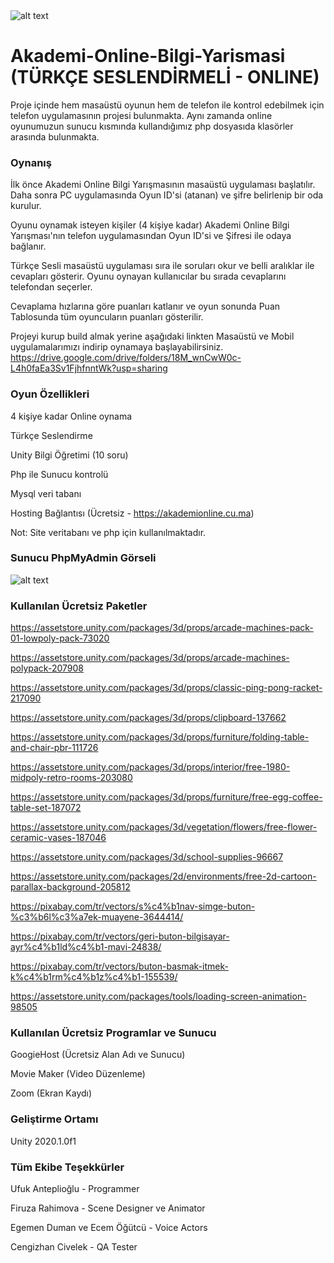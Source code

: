 <img src="https://media.discordapp.net/attachments/1093857764469657630/1094845952457703434/image.png?width=750&height=423" alt="alt text">

# Akademi-Online-Bilgi-Yarismasi (TÜRKÇE SESLENDİRMELİ - ONLINE)
Proje içinde hem masaüstü oyunun hem de telefon ile kontrol edebilmek için telefon uygulamasının projesi bulunmakta. Aynı zamanda online oyunumuzun sunucu kısmında kullandığımız php dosyasıda klasörler arasında bulunmakta.

<h3> Oynanış </h3>

İlk önce Akademi Online Bilgi Yarışmasının masaüstü uygulaması başlatılır. Daha sonra PC uygulamasında Oyun ID'si (atanan) ve şifre belirlenip bir oda kurulur.

Oyunu oynamak isteyen kişiler (4 kişiye kadar) Akademi Online Bilgi Yarışması'nın telefon uygulamasından Oyun ID'si ve Şifresi ile odaya bağlanır.

Türkçe Sesli masaüstü uygulaması sıra ile soruları okur ve belli aralıklar ile cevapları gösterir. Oyunu oynayan kullanıcılar bu sırada cevaplarını telefondan seçerler.

Cevaplama hızlarına göre puanları katlanır ve oyun sonunda Puan Tablosunda tüm oyuncuların puanları gösterilir.

Projeyi kurup build almak yerine aşağıdaki linkten Masaüstü ve Mobil uygulamalarımızı indirip oynamaya başlayabilirsiniz.
https://drive.google.com/drive/folders/18M_wnCwW0c-L4h0faEa3Sv1FjhfnntWk?usp=sharing

<h3> Oyun Özellikleri </h3>

4 kişiye kadar Online oynama

Türkçe Seslendirme

Unity Bilgi Öğretimi (10 soru)

Php ile Sunucu kontrolü

Mysql veri tabanı

Hosting Bağlantısı (Ücretsiz - https://akademionline.cu.ma)

Not: Site veritabanı ve php için kullanılmaktadır.

 
<h3> Sunucu PhpMyAdmin Görseli</h3>

<img src="https://media.discordapp.net/attachments/1093857764469657630/1094837412431147008/resim1.PNG?width=1742&height=163" alt="alt text">

<h3> Kullanılan Ücretsiz Paketler </h3>

https://assetstore.unity.com/packages/3d/props/arcade-machines-pack-01-lowpoly-pack-73020

https://assetstore.unity.com/packages/3d/props/arcade-machines-polypack-207908

https://assetstore.unity.com/packages/3d/props/classic-ping-pong-racket-217090

https://assetstore.unity.com/packages/3d/props/clipboard-137662

https://assetstore.unity.com/packages/3d/props/furniture/folding-table-and-chair-pbr-111726

https://assetstore.unity.com/packages/3d/props/interior/free-1980-midpoly-retro-rooms-203080

https://assetstore.unity.com/packages/3d/props/furniture/free-egg-coffee-table-set-187072

https://assetstore.unity.com/packages/3d/vegetation/flowers/free-flower-ceramic-vases-187046

https://assetstore.unity.com/packages/3d/school-supplies-96667

https://assetstore.unity.com/packages/2d/environments/free-2d-cartoon-parallax-background-205812

https://pixabay.com/tr/vectors/s%c4%b1nav-simge-buton-%c3%b6l%c3%a7ek-muayene-3644414/

https://pixabay.com/tr/vectors/geri-buton-bilgisayar-ayr%c4%b1ld%c4%b1-mavi-24838/

https://pixabay.com/tr/vectors/buton-basmak-itmek-k%c4%b1rm%c4%b1z%c4%b1-155539/

https://assetstore.unity.com/packages/tools/loading-screen-animation-98505

<h3> Kullanılan Ücretsiz Programlar ve Sunucu </h3>

GoogieHost (Ücretsiz Alan Adı ve Sunucu) <br>

Movie Maker (Video Düzenleme)

Zoom (Ekran Kaydı)

<h3> Geliştirme Ortamı </h3>
Unity 2020.1.0f1

<h3> Tüm Ekibe Teşekkürler </h3>

Ufuk Anteplioğlu - Programmer

Firuza Rahimova - Scene Designer ve Animator

Egemen Duman ve Ecem Öğütcü - Voice Actors

Cengizhan Civelek - QA Tester

